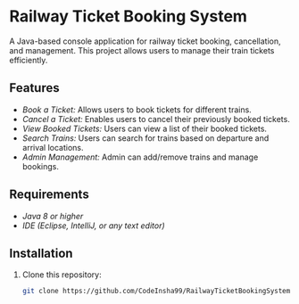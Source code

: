 # Railway Ticket Booking System

A Java-based console application for railway ticket booking, cancellation, and management. This project allows users to manage their train tickets efficiently.

## Features

- *Book a Ticket:* Allows users to book tickets for different trains.
- *Cancel a Ticket:* Enables users to cancel their previously booked tickets.
- *View Booked Tickets:* Users can view a list of their booked tickets.
- *Search Trains:* Users can search for trains based on departure and arrival locations.
- *Admin Management:* Admin can add/remove trains and manage bookings.

## Requirements

- *Java 8 or higher*
- *IDE (Eclipse, IntelliJ, or any text editor)*

## Installation

1. Clone this repository:
   ```bash
   git clone https://github.com/CodeInsha99/RailwayTicketBookingSystem.git 
